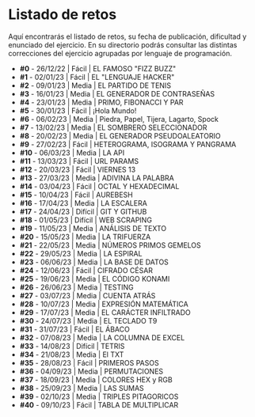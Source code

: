 # Listado de retos
Aquí encontrarás el listado de retos, su fecha de publicación, dificultad y enunciado del ejercicio. En su directorio podrás consultar las distintas correcciones del ejercicio agrupadas por lenguaje de programación.

* **#0** - 26/12/22 | Fácil | EL FAMOSO "FIZZ BUZZ"
* **#1** - 02/01/23 | Fácil | EL "LENGUAJE HACKER"
* **#2** - 09/01/23 | Media | EL PARTIDO DE TENIS
* **#3** - 16/01/23 | Media | EL GENERADOR DE CONTRASEÑAS
* **#4** - 23/01/23 | Media | PRIMO, FIBONACCI Y PAR
* **#5** - 30/01/23 | Fácil | ¡Hola Mundo! 
* **#6** - 06/02/23 | Media | Piedra, Papel, Tijera, Lagarto, Spock
* **#7** - 13/02/23 | Media | EL SOMBRERO SELECCIONADOR
* **#8** - 20/02/23 | Media | EL GENERADOR PSEUDOALEATORIO
* **#9** - 27/02/23 | Fácil | HETEROGRAMA, ISOGRAMA Y PANGRAMA
* **#10** - 06/03/23 | Media | LA API
* **#11** - 13/03/23 | Fácil | URL PARAMS
* **#12** - 20/03/23 | Fácil | VIERNES 13
* **#13** - 27/03/23 | Media | ADIVINA LA PALABRA
* **#14** - 03/04/23 | Fácil | OCTAL Y HEXADECIMAL
* **#15** - 10/04/23 | Fácil | AUREBESH
* **#16** - 17/04/23 | Media | LA ESCALERA
* **#17** - 24/04/23 | Difícil | GIT Y GITHUB
* **#18** - 01/05/23 | Difícil | WEB SCRAPING
* **#19** - 11/05/23 | Media | ANÁLISIS DE TEXTO
* **#20** - 15/05/23 | Media | LA TRIFUERZA
* **#21** - 22/05/23 | Media | NÚMEROS PRIMOS GEMELOS
* **#22** - 29/05/23 | Media | LA ESPIRAL
* **#23** - 06/06/23 | Media | LA BASE DE DATOS
* **#24** - 12/06/23 | Fácil | CIFRADO CÉSAR
* **#25** - 19/06/23 | Media | EL CÓDIGO KONAMI
* **#26** - 26/06/23 | Media | TESTING
* **#27** - 03/07/23 | Media | CUENTA ATRÁS
* **#28** - 10/07/23 | Media | EXPRESIÓN MATEMÁTICA
* **#29** - 17/07/23 | Media | EL CARÁCTER INFILTRADO
* **#30** - 24/07/23 | Media | EL TECLADO T9
* **#31** - 31/07/23 | Fácil | EL ÁBACO
* **#32** - 07/08/23 | Media | LA COLUMNA DE EXCEL
* **#33** - 14/08/23 | Difícil | TETRIS
* **#34** - 21/08/23 | Media | El TXT
* **#35** - 28/08/23 | Fácil | PRIMEROS PASOS
* **#36** - 04/09/23 | Media | PERMUTACIONES
* **#37** - 18/09/23 | Media | COLORES HEX y RGB
* **#38** - 25/09/23 | Media | LAS SUMAS
* **#39** - 02/10/23 | Media | TRIPLES PITAGORICOS
* **#40** - 09/10/23 | Fácil | TABLA DE MULTIPLICAR

